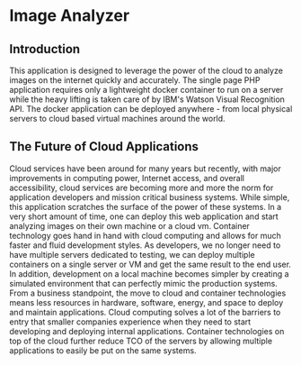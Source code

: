 # Image Analyzer

## Introduction

This application is designed to leverage the power of the cloud to analyze images on the internet quickly and accurately. The single page PHP application requires only a lightweight docker container to run on a server while the heavy lifting is taken care of by IBM's Watson Visual Recognition API. The docker application can be deployed anywhere - from local physical servers to cloud based virtual machines around the world. 

## The Future of Cloud Applications

Cloud services have been around for many years but recently, with major improvements in computing power, Internet access, and overall accessibility, cloud services are becoming more and more the norm for application developers and mission critical business systems. While simple, this application scratches the surface of the power of these systems. In a very short amount of time, one can deploy this web application and start analyzing images on their own machine or a cloud vm. Container technology goes hand in hand with cloud computing and allows for much faster and fluid development styles. As developers, we no longer need to have multiple servers dedicated to testing, we can deploy multiple containers on a single server or VM and get the same result to the end user. In addition, development on a local machine becomes simpler by creating a simulated environment that can perfectly mimic the production systems. From a business standpoint, the move to cloud and container technologies means less resources in hardware, software, energy, and space to deploy and maintain applications. Cloud computing solves a lot of the barriers to entry that smaller companies experience when they need to start developing and deploying internal applications. Container technologies on top of the cloud further reduce TCO of the servers by allowing multiple applications to easily be put on the same systems.
